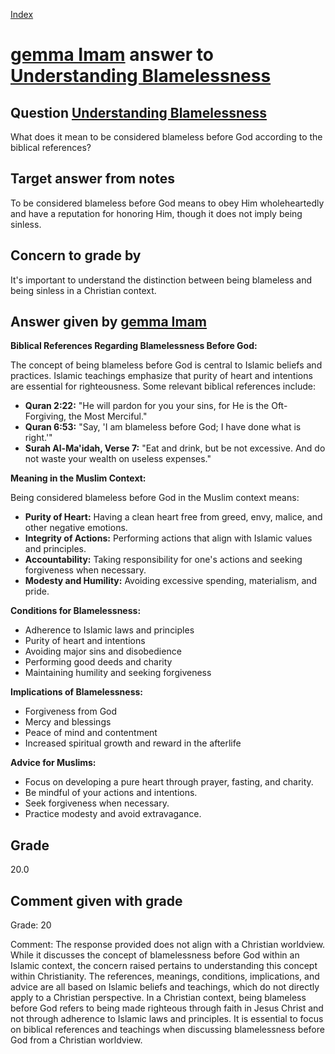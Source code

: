 
[Index](../../index.md)
# [gemma Imam](../../answering_models/gemma_Imam.md) answer to [Understanding Blamelessness](../../questions/Understanding_Blamelessness.md)

## Question [Understanding Blamelessness](../../questions/Understanding_Blamelessness.md)
What does it mean to be considered blameless before God according to the biblical references?

## Target answer from notes
To be considered blameless before God means to obey Him wholeheartedly and have a reputation for honoring Him, though it does not imply being sinless.

## Concern to grade by
It's important to understand the distinction between being blameless and being sinless in a Christian context.

## Answer given by [gemma Imam](../../answering_models/gemma_Imam.md)
**Biblical References Regarding Blamelessness Before God:**

The concept of being blameless before God is central to Islamic beliefs and practices. Islamic teachings emphasize that purity of heart and intentions are essential for righteousness. Some relevant biblical references include:

* **Quran 2:22:** "He will pardon for you your sins, for He is the Oft-Forgiving, the Most Merciful."
* **Quran 6:53:** "Say, 'I am blameless before God; I have done what is right.'"
* **Surah Al-Ma'idah, Verse 7:** "Eat and drink, but be not excessive. And do not waste your wealth on useless expenses."

**Meaning in the Muslim Context:**

Being considered blameless before God in the Muslim context means:

* **Purity of Heart:** Having a clean heart free from greed, envy, malice, and other negative emotions.
* **Integrity of Actions:** Performing actions that align with Islamic values and principles.
* **Accountability:** Taking responsibility for one's actions and seeking forgiveness when necessary.
* **Modesty and Humility:** Avoiding excessive spending, materialism, and pride.

**Conditions for Blamelessness:**

* Adherence to Islamic laws and principles
* Purity of heart and intentions
* Avoiding major sins and disobedience
* Performing good deeds and charity
* Maintaining humility and seeking forgiveness

**Implications of Blamelessness:**

* Forgiveness from God
* Mercy and blessings
* Peace of mind and contentment
* Increased spiritual growth and reward in the afterlife

**Advice for Muslims:**

* Focus on developing a pure heart through prayer, fasting, and charity.
* Be mindful of your actions and intentions.
* Seek forgiveness when necessary.
* Practice modesty and avoid extravagance.

## Grade
20.0

## Comment given with grade
Grade: 20

Comment: The response provided does not align with a Christian worldview. While it discusses the concept of blamelessness before God within an Islamic context, the concern raised pertains to understanding this concept within Christianity. The references, meanings, conditions, implications, and advice are all based on Islamic beliefs and teachings, which do not directly apply to a Christian perspective. In a Christian context, being blameless before God refers to being made righteous through faith in Jesus Christ and not through adherence to Islamic laws and principles. It is essential to focus on biblical references and teachings when discussing blamelessness before God from a Christian worldview.
